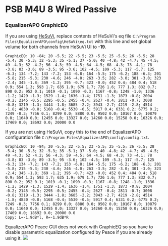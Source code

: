 # PSB M4U 8 Wired Passive
### EqualizerAPO GraphicEQ
If you are using [HeSuVi](https://sourceforge.net/projects/hesuvi/), replace contents of HeSuVi's eq file `C:\Program Files\EqualizerAPO\config\HeSuVi\eq.txt` with this line and set global volume for both channels from HeSuVi UI to **-19**.
```
GraphicEQ: 10 -84; 20 -5.5; 22 -5.5; 23 -5.5; 25 -5.5; 26 -5.5; 28 -5.4; 30 -5.3; 32 -5.3; 35 -5.1; 37 -5.0; 40 -4.8; 42 -4.7; 45 -4.5; 49 -4.3; 52 -4.2; 56 -4.3; 59 -4.5; 64 -4.5; 68 -4.3; 73 -4.1; 78 -3.8; 83 -3.6; 89 -3.5; 95 -3.6; 102 -4.5; 109 -5.3; 117 -5.7; 125 -6.3; 134 -7.2; 143 -7.2; 153 -6.8; 164 -5.5; 175 -6.2; 188 -6.3; 201 -5.8; 215 -5.3; 230 -4.6; 246 -4.0; 263 -3.5; 282 -3.0; 301 -3.0; 323 -2.4; 345 -1.8; 369 -1.2; 395 -0.7; 423 -0.0; 452 0.4; 484 0.4; 518 0.9; 554 1.3; 593 1.7; 635 1.9; 679 1.7; 726 1.6; 777 1.3; 832 0.7; 890 0.2; 952 0.1; 1019 -0.1; 1090 -0.3; 1167 -0.8; 1248 -1.0; 1336 -1.2; 1429 -1.3; 1529 -1.4; 1636 -1.4; 1751 -1.3; 1873 -0.8; 2004 -0.2; 2145 -0.5; 2295 -0.5; 2455 -0.4; 2627 -0.4; 2811 -0.7; 3008 -0.8; 3219 -1.3; 3444 -1.8; 3685 -2.2; 3943 -2.7; 4219 -2.8; 4514 -1.8; 4830 -0.8; 5168 -0.4; 5530 -0.5; 5917 0.4; 6331 0.2; 6775 0.2; 7249 -0.3; 7756 0.1; 8299 0.0; 8880 0.0; 9502 0.0; 10167 0.0; 10879 0.0; 11640 0.0; 12455 0.0; 13327 0.0; 14260 0.0; 15258 0.0; 16326 0.0; 17469 0.0; 18692 0.0; 20000 0.0
```
If you are not using HeSuVi, copy this to the end of EqualizerAPO configuration file `C:\Program Files\EqualizerAPO\config\config.txt`.
```
GraphicEQ: 10 -84; 20 -5.5; 22 -5.5; 23 -5.5; 25 -5.5; 26 -5.5; 28 -5.4; 30 -5.3; 32 -5.3; 35 -5.1; 37 -5.0; 40 -4.8; 42 -4.7; 45 -4.5; 49 -4.3; 52 -4.2; 56 -4.3; 59 -4.5; 64 -4.5; 68 -4.3; 73 -4.1; 78 -3.8; 83 -3.6; 89 -3.5; 95 -3.6; 102 -4.5; 109 -5.3; 117 -5.7; 125 -6.3; 134 -7.2; 143 -7.2; 153 -6.8; 164 -5.5; 175 -6.2; 188 -6.3; 201 -5.8; 215 -5.3; 230 -4.6; 246 -4.0; 263 -3.5; 282 -3.0; 301 -3.0; 323 -2.4; 345 -1.8; 369 -1.2; 395 -0.7; 423 -0.0; 452 0.4; 484 0.4; 518 0.9; 554 1.3; 593 1.7; 635 1.9; 679 1.7; 726 1.6; 777 1.3; 832 0.7; 890 0.2; 952 0.1; 1019 -0.1; 1090 -0.3; 1167 -0.8; 1248 -1.0; 1336 -1.2; 1429 -1.3; 1529 -1.4; 1636 -1.4; 1751 -1.3; 1873 -0.8; 2004 -0.2; 2145 -0.5; 2295 -0.5; 2455 -0.4; 2627 -0.4; 2811 -0.7; 3008 -0.8; 3219 -1.3; 3444 -1.8; 3685 -2.2; 3943 -2.7; 4219 -2.8; 4514 -1.8; 4830 -0.8; 5168 -0.4; 5530 -0.5; 5917 0.4; 6331 0.2; 6775 0.2; 7249 -0.3; 7756 0.1; 8299 0.0; 8880 0.0; 9502 0.0; 10167 0.0; 10879 0.0; 11640 0.0; 12455 0.0; 13327 0.0; 14260 0.0; 15258 0.0; 16326 0.0; 17469 0.0; 18692 0.0; 20000 0.0
Copy: L=-1.9dB*l, R=-1.9dB*R
```
EqualizerAPO Peace GUI does not work with GraphicEQ so you have to disable parametric equalization configured by Peace if you are already using it.
![](https://raw.githubusercontent.com/jaakkopasanen/AutoEq/master/results/SBAF-Serious/innerfidelity/onear/PSB%20M4U%208%20Wired%20Passive/PSB%20M4U%208%20Wired%20Passive.png)
